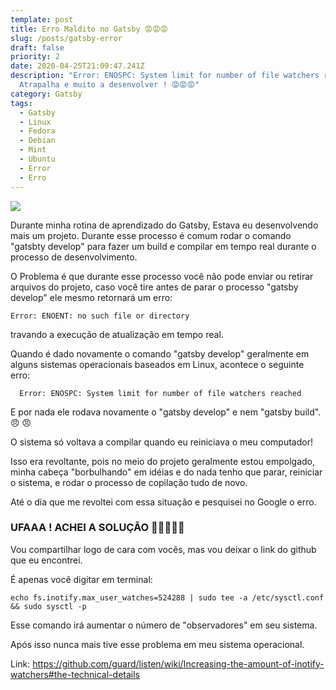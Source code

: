 ```yaml
---
template: post
title: Erro Maldito no Gatsby 😡😡😡
slug: /posts/gatsby-error
draft: false
priority: 2
date: 2020-04-25T21:09:47.241Z
description: "Error: ENOSPC: System limit for number of file watchers reached.
  Atrapalha e muito a desenvolver ! 😡😡😡"
category: Gatsby
tags:
  - Gatsby
  - Linux
  - Fedora
  - Debian
  - Mint
  - Ubuntu
  - Error
  - Erro
---
```

![](https://i2.wp.com/blogdofernandomesquita.com.br/wp-content/uploads/2019/08/Depositphotos_11975806_xl-2015_2.jpg)

Durante minha rotina de aprendizado do Gatsby, Estava eu desenvolvendo mais um projeto. Durante esse processo é comum rodar o comando "gatsbty develop" para fazer um build e compilar em tempo real durante o processo de desenvolvimento. 

O Problema é que durante esse processo você não pode enviar ou retirar arquivos do projeto, caso você tire antes de parar o processo "gatsby develop" ele mesmo retornará um erro:
```
Error: ENOENT: no such file or directory
```
travando a execução de atualização em tempo real.

Quando é dado novamente o comando "gatsby develop" geralmente em alguns sistemas operacionais baseados em Linux, acontece o seguinte erro:

```
  Error: ENOSPC: System limit for number of file watchers reached
```

E por nada ele rodava novamente o "gatsby develop" e nem "gatsby build".  😠 😠 

O sistema só voltava a compilar quando eu reiniciava o meu computador! 

Isso era revoltante, pois no meio do projeto geralmente estou empolgado, minha cabeça "borbulhando" em idéias e do nada tenho que parar, reiniciar o sistema, e rodar o processo de copilação tudo de novo.

Até o dia que me revoltei com essa situação e pesquisei no Google o erro.

### UFAAA  ! ACHEI A SOLUÇÃO 🎉🎉🎉🎉🎉

Vou compartilhar logo de cara com vocês, mas vou deixar o link do github que eu encontrei.

É apenas você digitar em terminal:

```
echo fs.inotify.max_user_watches=524288 | sudo tee -a /etc/sysctl.conf && sudo sysctl -p
```

Esse comando irá aumentar o número de "observadores" em seu sistema.

Após isso nunca mais tive esse problema em meu sistema operacional.

Link: <https://github.com/guard/listen/wiki/Increasing-the-amount-of-inotify-watchers#the-technical-details>